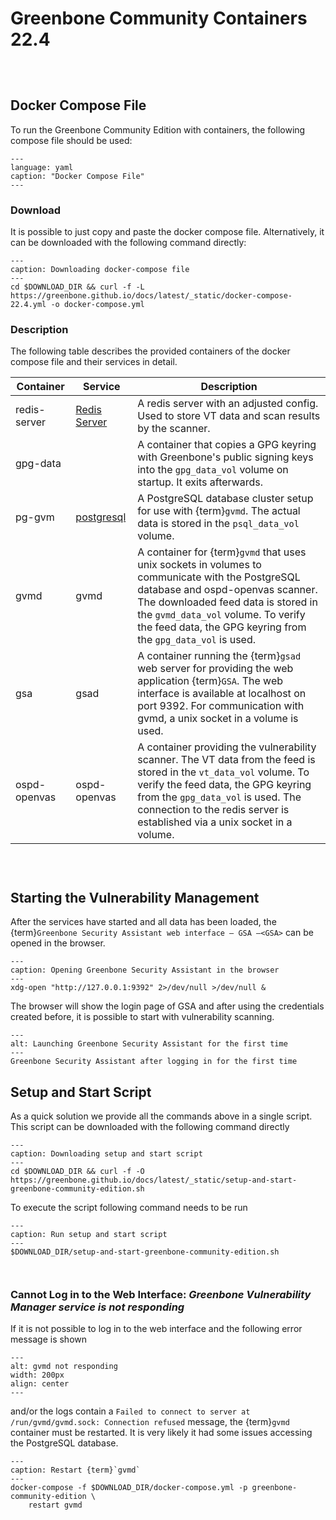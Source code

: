 # Greenbone Community Containers 22.4

```{include} /common/container/preamble.md
```

```{include} /common/container/introduction.md
```

```{include} /common/container/prerequisites.md
```

## Docker Compose File

To run the Greenbone Community Edition with containers, the following compose
file should be used:

```{literalinclude} docker-compose.yml
---
language: yaml
caption: "Docker Compose File"
---
```

### Download

It is possible to just copy and paste the docker compose file. Alternatively,
it can be downloaded with the following command directly:

```{code-block} shell
---
caption: Downloading docker-compose file
---
cd $DOWNLOAD_DIR && curl -f -L https://greenbone.github.io/docs/latest/_static/docker-compose-22.4.yml -o docker-compose.yml
```

### Description

The following table describes the provided containers of the docker compose file
and their services in detail.

| Container | Service | Description |
|-----------|---------|-------------|
| redis-server | [Redis Server](https://redis.io/) | A redis server with an adjusted config. Used to store VT data and scan results by the scanner. |
| gpg-data | | A container that copies a GPG keyring with Greenbone's public signing keys into the `gpg_data_vol` volume on startup. It exits afterwards. |
| pg-gvm | [postgresql](https://www.postgresql.org/) | A PostgreSQL database cluster setup for use with {term}`gvmd`. The actual data is stored in the `psql_data_vol` volume. |
| gvmd | gvmd | A container for {term}`gvmd` that uses unix sockets in volumes to communicate with the PostgreSQL database and ospd-openvas scanner. The downloaded feed data is stored in the `gvmd_data_vol` volume. To verify the feed data, the GPG keyring from the `gpg_data_vol` is used. |
| gsa | gsad | A container running the {term}`gsad` web server for providing the web application {term}`GSA`. The web interface is available at localhost on port 9392. For communication with gvmd, a unix socket in a volume is used. |
| ospd-openvas | ospd-openvas | A container providing the vulnerability scanner. The VT data from the feed is stored in the `vt_data_vol` volume. To verify the feed data, the GPG keyring from the `gpg_data_vol` is used. The connection to the redis server is established via a unix socket in a volume. |


```{include} /common/container/starting.md
```

```{include} /common/container/feed-sync.md
```

```{include} /common/container/admin-user.md
```

## Starting the Vulnerability Management

After the services have started and all data has been loaded, the {term}`Greenbone
Security Assistant web interface – GSA –<GSA>` can be opened in the browser.

```{code-block} shell
---
caption: Opening Greenbone Security Assistant in the browser
---
xdg-open "http://127.0.0.1:9392" 2>/dev/null >/dev/null &
```

The browser will show the login page of GSA and after using the credentials
created before, it is possible to start with vulnerability scanning.

```{figure} /images/GSA-22.4.png
---
alt: Launching Greenbone Security Assistant for the first time
---
Greenbone Security Assistant after logging in for the first time
```

## Setup and Start Script

As a quick solution we provide all the commands above in a single script. This
script can be downloaded with the following command directly

```{code-block} shell
---
caption: Downloading setup and start script
---
cd $DOWNLOAD_DIR && curl -f -O https://greenbone.github.io/docs/latest/_static/setup-and-start-greenbone-community-edition.sh
```

To execute the script following command needs to be run

```{code-block} shell
---
caption: Run setup and start script
---
$DOWNLOAD_DIR/setup-and-start-greenbone-community-edition.sh
```

```{include} /common/container/workflows.md
```

```{include} /common/container/troubleshooting.md
```

### Cannot Log in to the Web Interface: *Greenbone Vulnerability Manager service is not responding*

If it is not possible to log in to the web interface and the following error
message is shown

```{image} gvmd-not-responding.png
---
alt: gvmd not responding
width: 200px
align: center
---
```

and/or the logs contain a `Failed to connect to server at /run/gvmd/gvmd.sock: Connection refused`
message, the {term}`gvmd` container must be restarted. It is very likely it
had some issues accessing the PostgreSQL database.

```{code-block} shell
---
caption: Restart {term}`gvmd`
---
docker-compose -f $DOWNLOAD_DIR/docker-compose.yml -p greenbone-community-edition \
    restart gvmd
```

[docker]: https://docs.docker.com/
[docker-compose]: https://docs.docker.com/compose/
